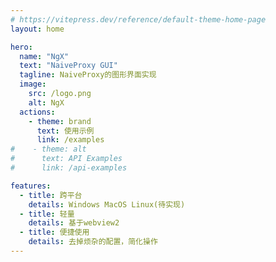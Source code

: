 ```yaml
---
# https://vitepress.dev/reference/default-theme-home-page
layout: home

hero:
  name: "NgX"
  text: "NaiveProxy GUI"
  tagline: NaiveProxy的图形界面实现
  image:
    src: /logo.png
    alt: NgX
  actions:
    - theme: brand
      text: 使用示例
      link: /examples
#    - theme: alt
#      text: API Examples
#      link: /api-examples

features:
  - title: 跨平台
    details: Windows MacOS Linux(待实现)
  - title: 轻量
    details: 基于webview2
  - title: 便捷使用
    details: 去掉烦杂的配置，简化操作
---
```


